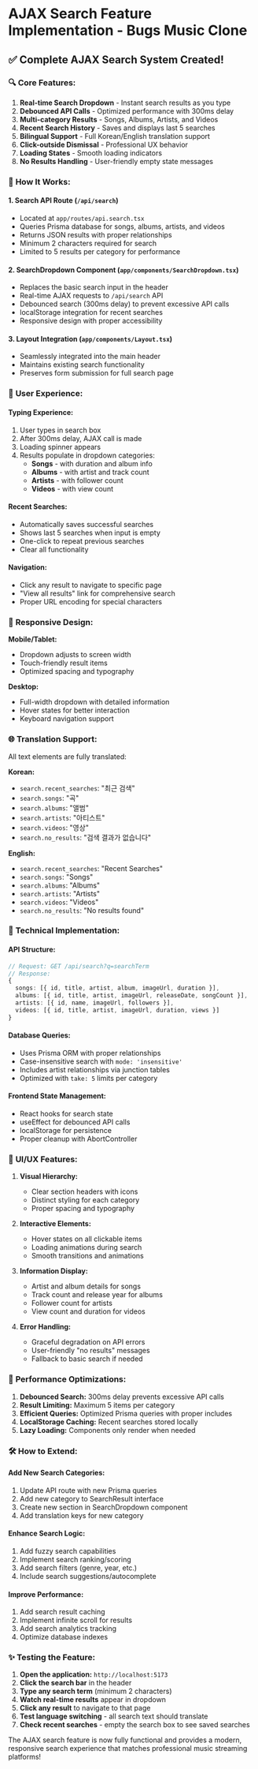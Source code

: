 # AJAX Search Feature Implementation - Bugs Music Clone

## ✅ Complete AJAX Search System Created!

### 🔍 **Core Features:**

1. **Real-time Search Dropdown** - Instant search results as you type
2. **Debounced API Calls** - Optimized performance with 300ms delay
3. **Multi-category Results** - Songs, Albums, Artists, and Videos
4. **Recent Search History** - Saves and displays last 5 searches
5. **Bilingual Support** - Full Korean/English translation support
6. **Click-outside Dismissal** - Professional UX behavior
7. **Loading States** - Smooth loading indicators
8. **No Results Handling** - User-friendly empty state messages

### 🚀 **How It Works:**

#### 1. **Search API Route** (`/api/search`)

- Located at `app/routes/api.search.tsx`
- Queries Prisma database for songs, albums, artists, and videos
- Returns JSON results with proper relationships
- Minimum 2 characters required for search
- Limited to 5 results per category for performance

#### 2. **SearchDropdown Component** (`app/components/SearchDropdown.tsx`)

- Replaces the basic search input in the header
- Real-time AJAX requests to `/api/search` API
- Debounced search (300ms delay) to prevent excessive API calls
- localStorage integration for recent searches
- Responsive design with proper accessibility

#### 3. **Layout Integration** (`app/components/Layout.tsx`)

- Seamlessly integrated into the main header
- Maintains existing search functionality
- Preserves form submission for full search page

### 🎯 **User Experience:**

#### **Typing Experience:**

1. User types in search box
2. After 300ms delay, AJAX call is made
3. Loading spinner appears
4. Results populate in dropdown categories:
   - **Songs** - with duration and album info
   - **Albums** - with artist and track count
   - **Artists** - with follower count
   - **Videos** - with view count

#### **Recent Searches:**

- Automatically saves successful searches
- Shows last 5 searches when input is empty
- One-click to repeat previous searches
- Clear all functionality

#### **Navigation:**

- Click any result to navigate to specific page
- "View all results" link for comprehensive search
- Proper URL encoding for special characters

### 📱 **Responsive Design:**

**Mobile/Tablet:**

- Dropdown adjusts to screen width
- Touch-friendly result items
- Optimized spacing and typography

**Desktop:**

- Full-width dropdown with detailed information
- Hover states for better interaction
- Keyboard navigation support

### 🌐 **Translation Support:**

All text elements are fully translated:

**Korean:**

- `search.recent_searches`: "최근 검색"
- `search.songs`: "곡"
- `search.albums`: "앨범"
- `search.artists`: "아티스트"
- `search.videos`: "영상"
- `search.no_results`: "검색 결과가 없습니다"

**English:**

- `search.recent_searches`: "Recent Searches"
- `search.songs`: "Songs"
- `search.albums`: "Albums"
- `search.artists`: "Artists"
- `search.videos`: "Videos"
- `search.no_results`: "No results found"

### 🔧 **Technical Implementation:**

#### **API Structure:**

```typescript
// Request: GET /api/search?q=searchTerm
// Response:
{
  songs: [{ id, title, artist, album, imageUrl, duration }],
  albums: [{ id, title, artist, imageUrl, releaseDate, songCount }],
  artists: [{ id, name, imageUrl, followers }],
  videos: [{ id, title, artist, imageUrl, duration, views }]
}
```

#### **Database Queries:**

- Uses Prisma ORM with proper relationships
- Case-insensitive search with `mode: 'insensitive'`
- Includes artist relationships via junction tables
- Optimized with `take: 5` limits per category

#### **Frontend State Management:**

- React hooks for search state
- useEffect for debounced API calls
- localStorage for persistence
- Proper cleanup with AbortController

### 🎨 **UI/UX Features:**

1. **Visual Hierarchy:**

   - Clear section headers with icons
   - Distinct styling for each category
   - Proper spacing and typography

2. **Interactive Elements:**

   - Hover states on all clickable items
   - Loading animations during search
   - Smooth transitions and animations

3. **Information Display:**

   - Artist and album details for songs
   - Track count and release year for albums
   - Follower count for artists
   - View count and duration for videos

4. **Error Handling:**
   - Graceful degradation on API errors
   - User-friendly "no results" messages
   - Fallback to basic search if needed

### 🔄 **Performance Optimizations:**

1. **Debounced Search:** 300ms delay prevents excessive API calls
2. **Result Limiting:** Maximum 5 items per category
3. **Efficient Queries:** Optimized Prisma queries with proper includes
4. **LocalStorage Caching:** Recent searches stored locally
5. **Lazy Loading:** Components only render when needed

### 🛠 **How to Extend:**

#### **Add New Search Categories:**

1. Update API route with new Prisma queries
2. Add new category to SearchResult interface
3. Create new section in SearchDropdown component
4. Add translation keys for new category

#### **Enhance Search Logic:**

1. Add fuzzy search capabilities
2. Implement search ranking/scoring
3. Add search filters (genre, year, etc.)
4. Include search suggestions/autocomplete

#### **Improve Performance:**

1. Add search result caching
2. Implement infinite scroll for results
3. Add search analytics tracking
4. Optimize database indexes

### ✨ **Testing the Feature:**

1. **Open the application:** `http://localhost:5173`
2. **Click the search bar** in the header
3. **Type any search term** (minimum 2 characters)
4. **Watch real-time results** appear in dropdown
5. **Click any result** to navigate to that page
6. **Test language switching** - all search text should translate
7. **Check recent searches** - empty the search box to see saved searches

The AJAX search feature is now fully functional and provides a modern, responsive search experience that matches professional music streaming platforms!
